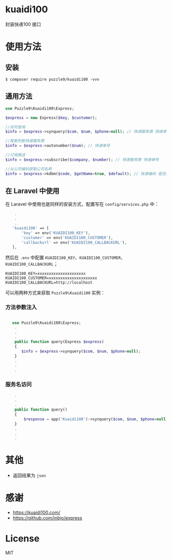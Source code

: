 # kuaidi100
封装快递100 接口

# 使用方法
## 安装
```shell
$ composer require puzzle9/kuaidi100 -vvv
```

## 通用方法
```php
use Puzzle9\Kuaidi100\Express;

$express = new Express($key, $customer);

//实时查询
$info = $express->synquery($com, $num, $phone=null); // 快递服务商 快递单号 手机号

//智能判断快递服务商
$info = $express->autonumber($num); // 快递单号

//订阅推送
$info = $express->subscribe($company, $number); // 快递服务商 快递单号

//从公司编码获取公司名称
$info = $express->kdbm($code, $getName=true, $default); // 快递编码 是否获取公司名称 未获取到默认返回
```

## 在 Laravel 中使用
 
 在 Laravel 中使用也是同样的安装方式，配置写在 `config/services.php` 中：
 
 ```php
     .
     .
     .
    'kuaidi100' => [
        'key' => env('KUAIDI100_KEY'),
        'customer' => env('KUAIDI100_CUSTOMER'),
        'callbackurl' => env('KUAIDI100_CALLBACKURL'),
    ],
 ```
 
 然后在 `.env` 中配置 `KUAIDI100_KEY`、`KUAIDI100_CUSTOMER`、`KUAIDI100_CALLBACKURL`；
 
 ```env
 KUAIDI100_KEY=xxxxxxxxxxxxxxxxxxxxx
 KUAIDI100_CUSTOMER=xxxxxxxxxxxxxxxxxxxxx
 KUAIDI100_CALLBACKURL=http://localhost
 ```
 
 可以用两种方式来获取 `Puzzle9\Kuaidi100` 实例：
 
 ### 方法参数注入
 
 ```php

    use Puzzle9\Kuaidi100\Express;
     .
     .
     .
     public function query(Express $express) 
     {
        $info = $express->synquery($com, $num, $phone=null);
     }
     .
     .
     .
 ```
 
 ### 服务名访问
 
 ```php
     .
     .
     .
     public function query() 
     {
         $response = app('Kuaidi100')->synquery($com, $num, $phone=null);
     }
     .
     .
     .
 
 ```

# 其他
- 返回结果为 `json`

# 感谢
- <https://kuaidi100.com/>
- <https://github.com/inbjo/express>

# License

MIT